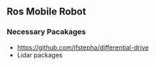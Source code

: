 ## Ros Mobile Robot

### Necessary Pacakages
- https://github.com/jfstepha/differential-drive
- Lidar packages
